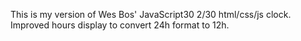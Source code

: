 This is my version of Wes Bos' JavaScript30 2/30 html/css/js clock. \
Improved hours display to convert 24h format to 12h.
